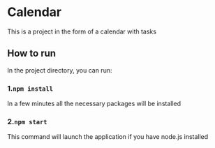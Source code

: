 # Calendar

This is a project in the form of a calendar with tasks

## How to run

In the project directory, you can run:

### 1.`npm install`

In a few minutes all the necessary packages will be installed

### 2.`npm start`

This command will launch the application if you have node.js installed
